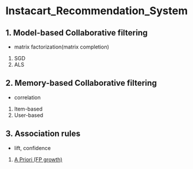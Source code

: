 # Instacart_Recommendation_System

## 1. Model-based Collaborative filtering
- matrix factorization(matrix completion)
1. SGD
2. ALS

## 2. Memory-based Collaborative filtering
- correlation
1. Item-based
2. User-based

## 3. Association rules
- lift, confidence
1. [A Priori (FP growth)](https://github.com/krisuety/Instacart_Recommendation_Sytem/tree/master/association_rules)

